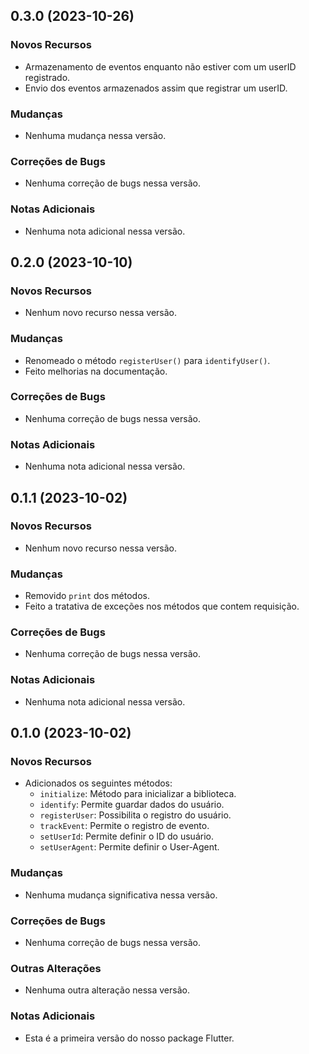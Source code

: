 ## 0.3.0 (2023-10-26)

### Novos Recursos

- Armazenamento de eventos enquanto não estiver com um userID registrado.
- Envio dos eventos armazenados assim que registrar um userID.

### Mudanças

- Nenhuma mudança nessa versão.

### Correções de Bugs

- Nenhuma correção de bugs nessa versão.

### Notas Adicionais

- Nenhuma nota adicional nessa versão.

## 0.2.0 (2023-10-10)

### Novos Recursos

- Nenhum novo recurso nessa versão.

### Mudanças

- Renomeado o método `registerUser()` para `identifyUser()`.
- Feito melhorias na documentação.

### Correções de Bugs

- Nenhuma correção de bugs nessa versão.

### Notas Adicionais

- Nenhuma nota adicional nessa versão.

## 0.1.1 (2023-10-02)

### Novos Recursos

- Nenhum novo recurso nessa versão.

### Mudanças

- Removido `print` dos métodos.
- Feito a tratativa de exceções nos métodos que contem requisição.

### Correções de Bugs

- Nenhuma correção de bugs nessa versão.

### Notas Adicionais

- Nenhuma nota adicional nessa versão.

## 0.1.0 (2023-10-02)

### Novos Recursos

- Adicionados os seguintes métodos:
  - `initialize`: Método para inicializar a biblioteca.
  - `identify`: Permite guardar dados do usuário.
  - `registerUser`: Possibilita o registro do usuário.
  - `trackEvent`: Permite o registro de evento.
  - `setUserId`: Permite definir o ID do usuário.
  - `setUserAgent`: Permite definir o User-Agent.

### Mudanças

- Nenhuma mudança significativa nessa versão.

### Correções de Bugs

- Nenhuma correção de bugs nessa versão.

### Outras Alterações

- Nenhuma outra alteração nessa versão.

### Notas Adicionais

- Esta é a primeira versão do nosso package Flutter.